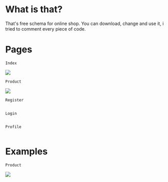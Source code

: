 # What is that?
That's free schema for online shop.
You can download, change and use it, i tried to comment every piece of code. 

# Pages
```Index```

![](https://github.com/ddoo5/SS/blob/data/data/IndexPage.gif)


```Product```

![](https://github.com/ddoo5/SS/blob/data/data/ProductPage.gif)


```Register```

![]()


```Login```

![]()


```Profile```

![]()


# Examples
```Product```

![](https://github.com/ddoo5/SS/blob/data/data/ProductExamplePage.gif)
